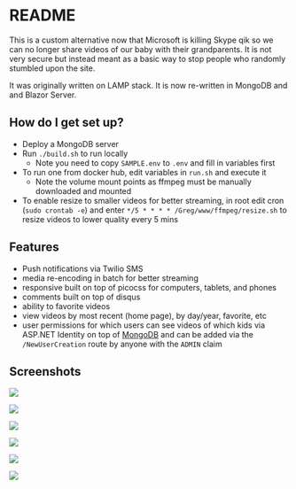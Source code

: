 # README

This is a custom alternative now that Microsoft is killing Skype qik so we can no longer share videos of our baby with their grandparents. It is not very secure but instead meant as a basic way to stop people who randomly stumbled upon the site.

It was originally written on LAMP stack. It is now re-written in MongoDB and and Blazor Server.

## How do I get set up?

* Deploy a MongoDB server
* Run `./build.sh` to run locally
    * Note you need to copy `SAMPLE.env` to `.env` and fill in variables first
* To run one from docker hub, edit variables in `run.sh` and execute it
    * Note the volume mount points as ffmpeg must be manually downloaded and mounted
* To enable resize to smaller videos for better streaming, in root edit cron (`sudo crontab -e`) and enter `*/5 * * * * /Greg/www/ffmpeg/resize.sh` to resize videos to lower quality every 5 mins


## Features
* Push notifications via Twilio SMS
* media re-encoding in batch for better streaming
* responsive built on top of picocss for computers, tablets, and phones
* comments built on top of disqus
* ability to favorite videos
* view videos by most recent (home page), by day/year, favorite, etc
* user permissions for which users can see videos of which kids via ASP.NET Identity on top of [MongoDB](https://github.com/matteofabbri/AspNetCore.Identity.Mongo) and can be added via the `/NewUserCreation` route by anyone with the `ADMIN` claim

## Screenshots
![](SCREENSHOTSFORGITHUB/ss01.png)

![](SCREENSHOTSFORGITHUB/ss02.png)

![](SCREENSHOTSFORGITHUB/ss03.png)

![](SCREENSHOTSFORGITHUB/ss04.png)

![](SCREENSHOTSFORGITHUB/ss05.png)

![](SCREENSHOTSFORGITHUB/ss06.png)
